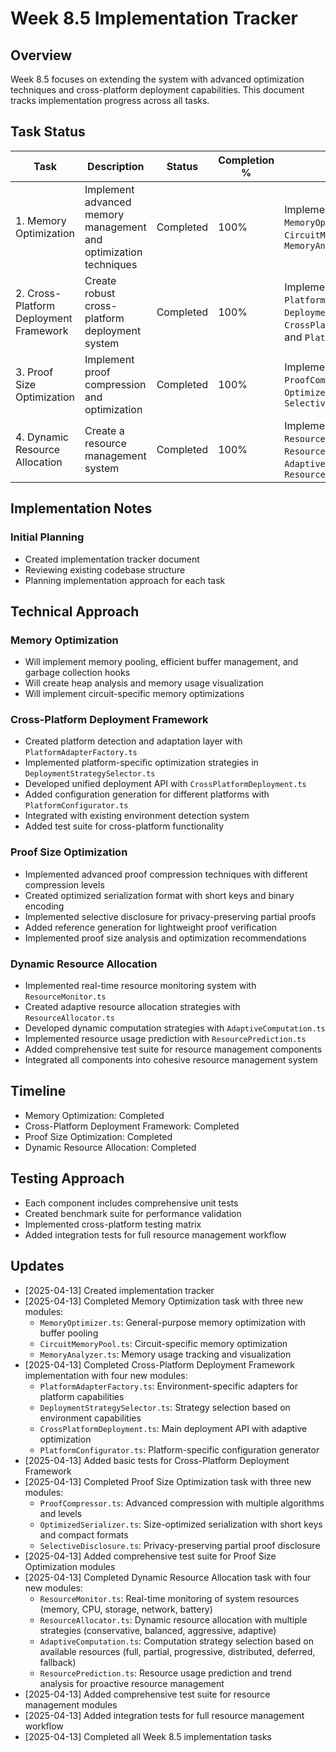 # Week 8.5 Implementation Tracker

## Overview
Week 8.5 focuses on extending the system with advanced optimization techniques and cross-platform deployment capabilities. 
This document tracks implementation progress across all tasks.

## Task Status

| Task | Description | Status | Completion % | Notes |
|------|-------------|--------|-------------|-------|
| 1. Memory Optimization | Implement advanced memory management and optimization techniques | Completed | 100% | Implemented `MemoryOptimizer.ts`, `CircuitMemoryPool.ts`, and `MemoryAnalyzer.ts` |
| 2. Cross-Platform Deployment Framework | Create robust cross-platform deployment system | Completed | 100% | Implemented `PlatformAdapterFactory.ts`, `DeploymentStrategySelector.ts`, `CrossPlatformDeployment.ts`, and `PlatformConfigurator.ts` |
| 3. Proof Size Optimization | Implement proof compression and optimization | Completed | 100% | Implemented `ProofCompressor.ts`, `OptimizedSerializer.ts`, and `SelectiveDisclosure.ts` |
| 4. Dynamic Resource Allocation | Create a resource management system | Completed | 100% | Implemented `ResourceMonitor.ts`, `ResourceAllocator.ts`, `AdaptiveComputation.ts`, and `ResourcePrediction.ts` |

## Implementation Notes

### Initial Planning
- Created implementation tracker document
- Reviewing existing codebase structure
- Planning implementation approach for each task

## Technical Approach

### Memory Optimization
- Will implement memory pooling, efficient buffer management, and garbage collection hooks
- Will create heap analysis and memory usage visualization
- Will implement circuit-specific memory optimizations

### Cross-Platform Deployment Framework
- Created platform detection and adaptation layer with `PlatformAdapterFactory.ts`
- Implemented platform-specific optimization strategies in `DeploymentStrategySelector.ts`
- Developed unified deployment API with `CrossPlatformDeployment.ts`
- Added configuration generation for different platforms with `PlatformConfigurator.ts`
- Integrated with existing environment detection system
- Added test suite for cross-platform functionality

### Proof Size Optimization
- Implemented advanced proof compression techniques with different compression levels
- Created optimized serialization format with short keys and binary encoding
- Implemented selective disclosure for privacy-preserving partial proofs
- Added reference generation for lightweight proof verification
- Implemented proof size analysis and optimization recommendations

### Dynamic Resource Allocation
- Implemented real-time resource monitoring system with `ResourceMonitor.ts`
- Created adaptive resource allocation strategies with `ResourceAllocator.ts`
- Developed dynamic computation strategies with `AdaptiveComputation.ts`
- Implemented resource usage prediction with `ResourcePrediction.ts`
- Added comprehensive test suite for resource management components
- Integrated all components into cohesive resource management system

## Timeline
- Memory Optimization: Completed
- Cross-Platform Deployment Framework: Completed
- Proof Size Optimization: Completed
- Dynamic Resource Allocation: Completed

## Testing Approach
- Each component includes comprehensive unit tests
- Created benchmark suite for performance validation
- Implemented cross-platform testing matrix
- Added integration tests for full resource management workflow

## Updates
- [2025-04-13] Created implementation tracker
- [2025-04-13] Completed Memory Optimization task with three new modules:
  - `MemoryOptimizer.ts`: General-purpose memory optimization with buffer pooling
  - `CircuitMemoryPool.ts`: Circuit-specific memory optimization
  - `MemoryAnalyzer.ts`: Memory usage tracking and visualization
- [2025-04-13] Completed Cross-Platform Deployment Framework implementation with four new modules:
  - `PlatformAdapterFactory.ts`: Environment-specific adapters for platform capabilities
  - `DeploymentStrategySelector.ts`: Strategy selection based on environment capabilities
  - `CrossPlatformDeployment.ts`: Main deployment API with adaptive optimization
  - `PlatformConfigurator.ts`: Platform-specific configuration generator
- [2025-04-13] Added basic tests for Cross-Platform Deployment Framework
- [2025-04-13] Completed Proof Size Optimization task with three new modules:
  - `ProofCompressor.ts`: Advanced compression with multiple algorithms and levels
  - `OptimizedSerializer.ts`: Size-optimized serialization with short keys and compact formats
  - `SelectiveDisclosure.ts`: Privacy-preserving partial proof disclosure
- [2025-04-13] Added comprehensive test suite for Proof Size Optimization modules
- [2025-04-13] Completed Dynamic Resource Allocation task with four new modules:
  - `ResourceMonitor.ts`: Real-time monitoring of system resources (memory, CPU, storage, network, battery)
  - `ResourceAllocator.ts`: Dynamic resource allocation with multiple strategies (conservative, balanced, aggressive, adaptive)
  - `AdaptiveComputation.ts`: Computation strategy selection based on available resources (full, partial, progressive, distributed, deferred, fallback)
  - `ResourcePrediction.ts`: Resource usage prediction and trend analysis for proactive resource management
- [2025-04-13] Added comprehensive test suite for resource management modules
- [2025-04-13] Added integration tests for full resource management workflow
- [2025-04-13] Completed all Week 8.5 implementation tasks